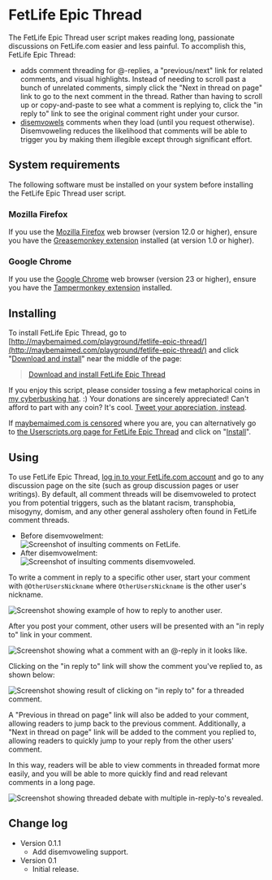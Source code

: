 # FetLife Epic Thread

The FetLife Epic Thread user script makes reading long, passionate discussions on FetLife.com easier and less painful. To accomplish this, FetLife Epic Thread:

* adds comment threading for @-replies, a "previous/next" link for related comments, and visual highlights. Instead of needing to scroll past a bunch of unrelated comments, simply click the "Next in thread on page" link to go to the next comment in the thread. Rather than having to scroll up or copy-and-paste to see what a comment is replying to, click the "in reply to" link to see the original comment right under your cursor.
* [disemvowels](https://en.wikipedia.org/wiki/Disemvoweling) comments when they load (until you request otherwise). Disemvoweling reduces the likelihood that comments will be able to trigger you by making them illegible except through significant effort.

## System requirements

The following software must be installed on your system before installing the FetLife Epic Thread user script.

### Mozilla Firefox

If you use the [Mozilla Firefox](http://getfirefox.com/) web browser (version 12.0 or higher), ensure you have the [Greasemonkey extension](https://addons.mozilla.org/en-US/firefox/addon/greasemonkey/) installed (at version 1.0 or higher).

### Google Chrome

If you use the [Google Chrome](https://chrome.google.com/) web browser (version 23 or higher), ensure you have the [Tampermonkey extension](https://chrome.google.com/webstore/detail/tampermonkey/dhdgffkkebhmkfjojejmpbldmpobfkfo) installed.

## Installing

To install FetLife Epic Thread, go to [http://maybemaimed.com/playground/fetlife-epic-thread/](http://maybemaimed.com/playground/fetlife-epic-thread/) and click "[Download and install](https://userscripts.org/scripts/source/149430.user.js)" near the middle of the page:

> [Download and install FetLife Epic Thread](https://userscripts.org/scripts/source/149430.user.js)

If you enjoy this script, please consider tossing a few metaphorical coins in [my cyberbusking hat](http://maybemaimed.com/cyberbusking/). :) Your donations are sincerely appreciated! Can't afford to part with any coin? It's cool. [Tweet your appreciation, instead](https://twitter.com/intent/tweet?text=Whoa%2C%20reading%20comments/following%20long%20discussions%20on%20@FetLife%20is%20SOOO%20much%20easier%20with%20%23FetLife%20Epic%20Thread%3A%20http%3A//maybemaimed.com/playground/fetlife-epic-thread/%20It%27s%20free%21).

If [maybemaimed.com is censored](http://maybemaimed.com/where-im-censored/) where you are, you can alternatively go to [the Userscripts.org page for FetLife Epic Thread](https://userscripts.org/scripts/show/149430) and click on "[Install](http://userscripts.org/scripts/source/149430.user.js)".

## Using

To use FetLife Epic Thread, [log in to your FetLife.com account](https://fetlife.com/login) and go to any discussion page on the site (such as group discussion pages or user writings). By default, all comment threads will be disemvoweled to protect you from potential triggers, such as the blatant racism, transphobia, misogyny, domism, and any other general assholery often found in FetLife comment threads.

* Before disemvowelment: ![Screenshot of insulting comments on FetLife.](http://i.imgur.com/CS02eGY.png)
* After disemvowelment: ![Screenshot of insulting comments disemvoweled.](http://i.imgur.com/f3QrxER.png)

To write a comment in reply to a specific other user, start your comment with `@OtherUsersNickname` where `OtherUsersNickname` is the other user's nickname.

![Screenshot showing example of how to reply to another user.](http://i.imgur.com/KJKmP.png)

After you post your comment, other users will be presented with an "in reply to" link in your comment.

![Screenshot showing what a comment with an @-reply in it looks like.](http://i.imgur.com/U2Qiq.png)

Clicking on the "in reply to" link will show the comment you've replied to, as shown below:

![Screenshot showing result of clicking on "in reply to" for a threaded comment.](http://i.imgur.com/P7ExY.png)

A "Previous in thread on page" link will also be added to your comment, allowing readers to jump back to the previous comment. Additionally, a "Next in thread on page" link will be added to the comment you replied to, allowing readers to quickly jump to your reply from the other users' comment.

In this way, readers will be able to view comments in threaded format more easily, and you will be able to more quickly find and read relevant comments in a long page.

![Screenshot showing threaded debate with multiple in-reply-to's revealed.](http://i.imgur.com/mmamP.png)

## Change log

* Version 0.1.1
    * Add disemvoweling support.
* Version 0.1
    * Initial release.

